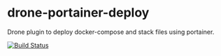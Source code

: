 # drone-portainer-deploy
Drone plugin to deploy docker-compose and stack files using portainer.

[![Build Status](https://drone.lukemilius.com/api/badges/lmilius-homelab/drone-portainer-deploy/status.svg)](https://drone.lukemilius.com/lmilius-homelab/drone-portainer-deploy)
